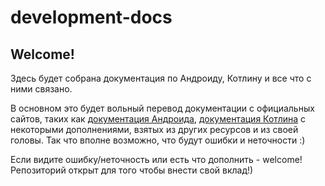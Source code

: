 # development-docs
## Welcome!
Здесь будет собрана документация по Андроиду, Котлину и все что с ними связано.

В основном это будет вольный перевод документации с официальных сайтов, таких как [документация Андроида](https://developer.android.com/), [документация Котлина](https://kotlinlang.org/docs/home.html) с некоторыми дополнениями, взятых из других ресурсов и из своей головы. Так что вполне возможно, что будут ошибки и неточности :)

Если видите ошибку/неточность или есть что дополнить - welcome! Репозиторий открыт для того чтобы внести свой вклад!)